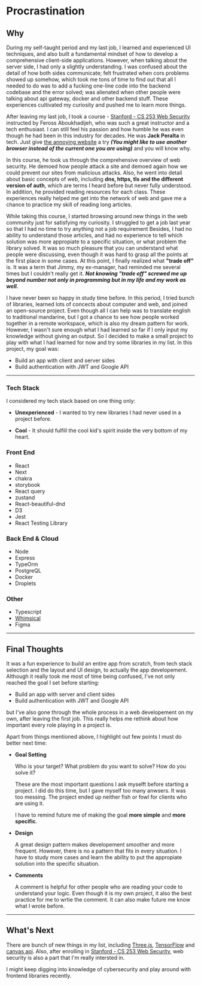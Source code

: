 # Procrastination

## Why

During my self-taught period and my last job, I learned and experienced UI techniques, and also built a fundamental mindset of how to develop a comprehensive client-side applications. However, when talking about the server side, I had only a slightly understanding. I was confused about the detail of how both sides communicate; felt frustrated when cors problems showed up somehow, which took me tons of time to find out that all I needed to do was to add a fucking one-line code into the backend codebase and the error solved; was alienated when other people were talking about api gateway, docker and other backend stuff. These experiences cultivated my curiosity and pushed me to learn more things.

After leaving my last job, I took a course - [Stanford - CS 253 Web Security](https://web.stanford.edu/class/cs253) instructed by Feross Aboukhadijeh, who was such a great instructor and a tech enthusiast. I can still feel his passion and how humble he was even though he had been in this industry for decades. He was **Jack Peralta** in tech. Just give [the annoying website](https://theannoyingsite.com/) a try **_(You might like to use another browser instead of the current one you are using)_** and you will know why.

In this course, he took us through the comprehensive overview of web security. He demoed how people attack a site and demoed again how we could prevent our sites from malicious attacks. Also, he went into detail about basic concepts of web, including **dns, https, tls and the different version of auth**, which are terms I heard before but never fully understood. In addition, he provided reading resources for each class. These experiences really helped me get into the network of web and gave me a chance to practice my skill of reading long articles.

While taking this course, I started browsing around new things in the web community just for satisfying my curiosity. I struggled to get a job last year so that I had no time to try anything not a job requirement Besides, I had no ability to understand those articles, and had no experience to tell which solution was more appropiate to a specific situation, or what problem the library solved. It was so much pleasure that you can understand what people were discussing, even though it was hard to grasp all the points at the first place in some cases. At this point, I finally realized what **"trade off"** is. It was a term that Jimmy, my ex-manager, had reminded me several times but I couldn't really get it. **_Not knowing "trade off" screwed me up beyond number not only in programming but in my life and my work as well._**

I have never been so happy in study time before. In this period, I tried bunch of libraries, learned lots of concects about computer and web, and joined an open-source project. Even though all I can help was to translate english to traditional mandarine, but I got a chance to see how people worked together in a remote workspace, which is also my dream pattern for work. However, I wasn't sure enough what I had learned so far if I only input my knowledge without giving an output. So I decided to make a small project to play with what I had learned for now and try some libraries in my list. In this project, my goal was:

- Build an app with client and server sides
- Build authentication with JWT and Google API

---

### Tech Stack

I considered my tech stack based on one thing only:

- **Unexperienced** - I wanted to try new libraries I had never used in a project before.

- **Cool** - It should fulfill the cool kid's spirit inside the very bottom of my heart.

### Front End 

- React 
- Next 
- chakra 
- storybook 
- React query 
- zustand 
- React-beautiful-dnd
- D3
- Jest
- React Testing Library

### Back End & Cloud

- Node
- Express
- TypeOrm
- PostgreQL
- Docker
- Droplets

### Other

- Typescript
- [Whimsical](https://whimsical.com/)
- Figma

---


## Final Thoughts

It was a fun experience to build an entire app from scratch, from tech stack selection and the layout and UI design, to actually the app developement. Although it really took me most of time being confused, I've not only reached the goal I set before starting:

- Build an app with server and client sides
- Build authentication with JWT and Google API

but I've also gone through the whole process in a web developement on my own, after leaving the first job. This really helps me rethink about how important every role playing in a project is.

Apart from things mentioned above, I highlight out few points I must do better next time:

- **Goal Setting**

  Who is your target? What problem do you want to solve? How do you solve it?

  These are the most important questions I ask myselft before starting a project. I did do this time, but I gave myself too many anwsers. It was too messing. The project ended up neither fish or fowl for clients who are using it.

  I have to remind future me of making the goal **more simple** and **more specific**.

- **Design**

  A great design pattern makes developement smoother and more frequent. However, there is no a pattern that fits in every situation. I have to study more cases and learn the ability to put the appropiate solution into the specific situation.

- **Comments**

  A comment is helpful for other people who are reading your code to understand your logic. Even though it is my own project, it also the best practice for me to wrtie the comment. It can also make future me know what I wrote before.

---

## What's Next

There are bunch of new things in my list, including [Three.js](https://threejs.org/), [TensorFlow](https://github.com/tensorflow/tfjs) and [canvas api](https://developer.mozilla.org/en-US/docs/Web/API/Canvas_API). Also, after enrolling in [Stanford - CS 253 Web Security](https://web.stanford.edu/class/cs253), web security is also a part that I'm really intersted in.

I might keep digging into knowledge of cybersecurity and play around with frontend libraries recently.

